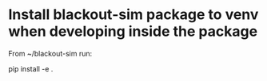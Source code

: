 # Install blackout-sim package to venv when developing inside the package

From ~/blackout-sim run:

pip install -e .


